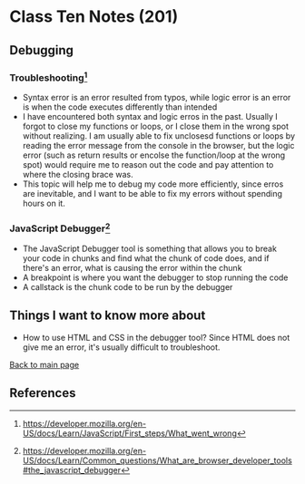 # Class Ten Notes (201)

## Debugging

### Troubleshooting[^1]

- Syntax error is an error resulted from typos, while logic error is an error is when the code executes differently than intended
- I have encountered both syntax and logic erros in the past. Usually I forgot to close my functions or loops, or I close them in the wrong spot without realizing. I am usually able to fix unclosesd functions or loops by reading the error message from the console in the browser, but the logic error (such as return results or encolse the function/loop at the wrong spot) would require me to reason out the code and pay attention to where the closing brace was.
- This topic will help me to debug my code more efficiently, since erros are inevitable, and I want to be able to fix my errors without spending hours on it.

### JavaScript Debugger[^2]

- The JavaScript Debugger tool is something that allows you to break your code in chunks and find what the chunk of code does, and if there's an error, what is causing the error within the chunk
- A breakpoint is where you want the debugger to stop running the code
- A callstack is the chunk code to be run by the debugger

## Things I want to know more about

- How to use HTML and CSS in the debugger tool? Since HTML does not give me an error, it's usually difficult to troubleshoot.

 [Back to main page](https://mirandalu2020.github.io/reading-notes/)

## References

[^1]:https://developer.mozilla.org/en-US/docs/Learn/JavaScript/First_steps/What_went_wrong
[^2]:https://developer.mozilla.org/en-US/docs/Learn/Common_questions/What_are_browser_developer_tools#the_javascript_debugger